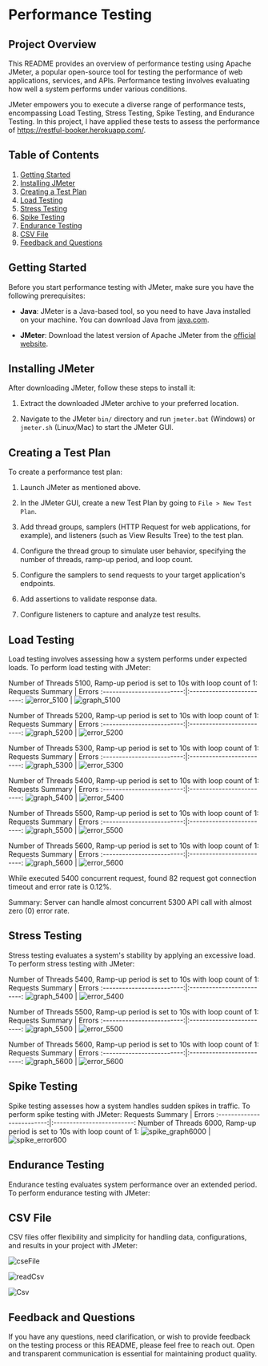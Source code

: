 # Performance Testing

## Project Overview

This README provides an overview of performance testing using Apache JMeter, a popular open-source tool for testing the performance of web applications, services, and APIs.
Performance testing involves evaluating how well a system performs under various conditions. 

JMeter empowers you to execute a diverse range of performance tests, encompassing Load Testing, Stress Testing, Spike Testing, and Endurance Testing. In this project, I have applied these tests to assess the performance of https://restful-booker.herokuapp.com/.

## Table of Contents

1. [Getting Started](#getting-started)
2. [Installing JMeter](#installing-jmeter)
3. [Creating a Test Plan](#creating-a-test-plan)
4. [Load Testing](#load-testing)
5. [Stress Testing](#stress-testing)
6. [Spike Testing](#spike-testing)
7. [Endurance Testing](#endurance-testing)
8. [CSV File](#csv-file)
9. [Feedback and Questions](#feedback-and-questions)

## Getting Started

Before you start performance testing with JMeter, make sure you have the following prerequisites:

- **Java**: JMeter is a Java-based tool, so you need to have Java installed on your machine. You can download Java from [java.com](https://www.java.com/).

- **JMeter**: Download the latest version of Apache JMeter from the [official website](https://jmeter.apache.org/download_jmeter.cgi).

## Installing JMeter

After downloading JMeter, follow these steps to install it:

1. Extract the downloaded JMeter archive to your preferred location.

2. Navigate to the JMeter `bin/` directory and run `jmeter.bat` (Windows) or `jmeter.sh` (Linux/Mac) to start the JMeter GUI.

## Creating a Test Plan

To create a performance test plan:

1. Launch JMeter as mentioned above.

2. In the JMeter GUI, create a new Test Plan by going to `File > New Test Plan`.

3. Add thread groups, samplers (HTTP Request for web applications, for example), and listeners (such as View Results Tree) to the test plan.

4. Configure the thread group to simulate user behavior, specifying the number of threads, ramp-up period, and loop count.

5. Configure the samplers to send requests to your target application's endpoints.

6. Add assertions to validate response data.

7. Configure listeners to capture and analyze test results.

## Load Testing

Load testing involves assessing how a system performs under expected loads. To perform load testing with JMeter:

Number of Threads 5100, Ramp-up period is set to 10s with loop count of 1:
Requests Summary             |  Errors
:-------------------------:|:-------------------------:
![error_5100](https://github.com/rabeya19/Performance_Testing/assets/50509949/caec0fcf-d868-4088-bc64-b58f327272bc) | ![graph_5100](https://github.com/rabeya19/Performance_Testing/assets/50509949/033bea0d-2f79-482c-af42-9b2c37e7e7eb)

Number of Threads 5200, Ramp-up period is set to 10s with loop count of 1:
Requests Summary             |  Errors
:-------------------------:|:-------------------------:
![graph_5200](https://github.com/rabeya19/Performance_Testing/assets/50509949/1cf9afb0-078d-4737-97c6-9118f1111064) | ![error_5200](https://github.com/rabeya19/Performance_Testing/assets/50509949/8ee21330-c011-4825-a143-8c190faafe86)

Number of Threads 5300, Ramp-up period is set to 10s with loop count of 1:
Requests Summary             |  Errors
:-------------------------:|:-------------------------:
![graph_5300](https://github.com/rabeya19/Performance_Testing/assets/50509949/f1af4822-b5eb-45c6-9ab0-b371b0d51eff) | ![error_5300](https://github.com/rabeya19/Performance_Testing/assets/50509949/25c77ac2-9a3b-422a-996a-b415a6cd051d)

Number of Threads 5400, Ramp-up period is set to 10s with loop count of 1:
Requests Summary             |  Errors
:-------------------------:|:-------------------------:
![graph_5400](https://github.com/rabeya19/Performance_Testing/assets/50509949/48217f8e-02df-4cf0-81e8-36c24d918213) | ![error_5400](https://github.com/rabeya19/Performance_Testing/assets/50509949/8e55bc01-64d5-4d3c-8a32-ad7de2c50da2)

Number of Threads 5500, Ramp-up period is set to 10s with loop count of 1:
Requests Summary             |  Errors
:-------------------------:|:-------------------------:
![graph_5500](https://github.com/rabeya19/Performance_Testing/assets/50509949/82ec1f22-6074-4000-bb1e-0cad73fefa75) | ![error_5500](https://github.com/rabeya19/Performance_Testing/assets/50509949/98f678f1-a921-48fc-8603-d90e0fc2d8ba)

Number of Threads 5600, Ramp-up period is set to 10s with loop count of 1:
Requests Summary             |  Errors
:-------------------------:|:-------------------------:
![graph_5600](https://github.com/rabeya19/Performance_Testing/assets/50509949/aa039022-e951-4cdd-a300-5e37e659881c) | ![error_5600](https://github.com/rabeya19/Performance_Testing/assets/50509949/01b2dd08-f4f9-436b-81a6-744cfaffbefb)

While executed 5400 concurrent request, found  82 request got connection timeout and error rate is 0.12%. 

Summary: Server can handle almost concurrent 5300 API call with almost zero (0) error rate.

## Stress Testing

Stress testing evaluates a system's stability by applying an excessive load. To perform stress testing with JMeter:

Number of Threads 5400, Ramp-up period is set to 10s with loop count of 1:
Requests Summary             |  Errors
:-------------------------:|:-------------------------:
![graph_5400](https://github.com/rabeya19/Performance_Testing/assets/50509949/48217f8e-02df-4cf0-81e8-36c24d918213) | ![error_5400](https://github.com/rabeya19/Performance_Testing/assets/50509949/8e55bc01-64d5-4d3c-8a32-ad7de2c50da2)

Number of Threads 5500, Ramp-up period is set to 10s with loop count of 1:
Requests Summary             |  Errors
:-------------------------:|:-------------------------:
![graph_5500](https://github.com/rabeya19/Performance_Testing/assets/50509949/82ec1f22-6074-4000-bb1e-0cad73fefa75) | ![error_5500](https://github.com/rabeya19/Performance_Testing/assets/50509949/98f678f1-a921-48fc-8603-d90e0fc2d8ba)

Number of Threads 5600, Ramp-up period is set to 10s with loop count of 1:
Requests Summary             |  Errors
:-------------------------:|:-------------------------:
![graph_5600](https://github.com/rabeya19/Performance_Testing/assets/50509949/aa039022-e951-4cdd-a300-5e37e659881c) | ![error_5600](https://github.com/rabeya19/Performance_Testing/assets/50509949/01b2dd08-f4f9-436b-81a6-744cfaffbefb)

## Spike Testing

Spike testing assesses how a system handles sudden spikes in traffic. To perform spike testing with JMeter:
Requests Summary             |  Errors
:-------------------------:|:-------------------------:
Number of Threads 6000, Ramp-up period is set to 10s with loop count of 1:
![spike_graph6000](https://github.com/rabeya19/Performance_Testing/assets/50509949/2c751f7e-e4ac-4afc-b6ec-29904a208823) | ![spike_error600](https://github.com/rabeya19/Performance_Testing/assets/50509949/8e0816dc-b113-4df5-8e52-2a12128b1204)

## Endurance Testing

Endurance testing evaluates system performance over an extended period. To perform endurance testing with JMeter:



## CSV File

CSV files offer flexibility and simplicity for handling data, configurations, and results in your project with JMeter:

![cseFile](https://github.com/rabeya19/Performance_Testing/assets/50509949/eb146f63-87a8-4e91-bc2d-e52711930743)

![readCsv](https://github.com/rabeya19/Performance_Testing/assets/50509949/7b0d3d9c-0e10-4ce7-898c-f3fbbd103faf)

![Csv](https://github.com/rabeya19/Performance_Testing/assets/50509949/22cff79a-5f4f-491e-ae39-9b90e3c19aae)

## Feedback and Questions

If you have any questions, need clarification, or wish to provide feedback on the testing process or this README, please feel free to reach out. Open and transparent communication is essential for maintaining product quality.
